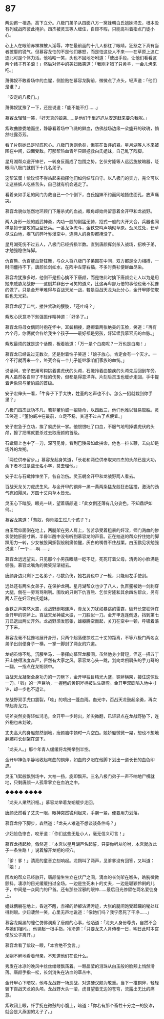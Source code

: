 # 87

两边甫一相遇，高下立分。八极门弟子从四面八方一窝蜂朝白氏姐妹涌去，根本没有列成战阵彼此掩护。四杰被灵玉等人缠住，自顾不暇，只能高叫着指点门徒小心。

心上人在眼前赤裸裸被人淫辱，冲在最前面的十几人都红了眼睛，狂怒之下真有当者披靡的锐气。但慕容龙怕的不是他们暴怒，而是怕这些人不来——在草原上追亡逐北可是个体力活。他哈哈一笑，头也不回地吩咐道：「使出手段，让他们看看这两个婊子有多浪！」然后对怀中的美妇微笑道：「我刚才猎了只黄羊，一会儿烤来吃。」

萧佛奴不敢看场中的血腥，侧脸贴在慕容龙胸前，微微点了点头，轻声道：「他们是谁？」

「安定的八极门。」

萧佛奴犹豫了一下，还是说道：「能不能不打……」

慕容龙轻轻一笑，「好天真的娘亲……是他们千里迢迢从安定赶来要杀我呢。」

紫玫曲膝委地而坐，静静看着场中飞溅的鲜血，仿佛战场边缘一朵盛开的玫瑰，悄然吐露芬芳。

看了片刻她已是彻底死心。八极门勇则勇矣，但实在鲁莽的紧。星月湖等人本来被围在中间，四面受敌。可那帮热血青年只顾拯救白氏姐妹，自己乱了阵脚。

星月湖帮众避开锋芒，一转身反而成了包围之势。乞伏穷隆等人远远施放暗器，眨眼间八极门就倒下十几名弟子。

这帮笨蛋！紫玫恨不得站起来指挥他们如何结阵自守。以八极门的实力，完全可以让这些妖人吃些苦头，自己就有机会逃走了。

看着亲如手足的同门为救自己一个个倒下，白氏姐妹不约而同地捂住面孔，放声痛哭。

慕容龙貌似悠然地环顾门下屠杀式的血战，眼角却始终留意着金开甲和龙战野。

两人身形一般的威武神勇，内功一般的刚猛无铸，招式一般的大开大合，兵器也同样是擅于坚攻的巨型长兵。一番龙争虎斗，金铁交鸣声响彻草原。劲风过处，长草尽成白地，疾飞的碎叶弥漫空中，连两人的身影都掩没了。

星月湖死伤不过五人，八极门已经折损半数。直到唐颜挥剑杀入战场，招唤子弟，才勉强稳住阵脚。

仇百熊、仇百鳌血斩狂舞，与众人将八极门子弟围在中间，双方都是全力相搏，一时间僵持不下。唐颜长剑如水，在阵中左穿右插，不多时黄衫便鲜血尽染。

慕容龙犹豫多时，他倒不是担心擒不下唐颜，而是怕此时擒下唐颜会让人以为是用她来威胁龙战野——这倒并非出于可笑的道义，比这再卑鄙万倍的事他也毫不犹豫的做了。只是金开甲难得与百战天龙一战，若是百战天龙为此分心，金开甲即使取胜也无光彩。

慕容龙叹了口气，搂住紫玫的腰肢，「还吐吗？」

紫玫心灰意冷下勉强振作精神道：「好多了。」

慕容龙将母女俩同时抱在怀中，耳鬓相接，磨擦着两张绝美的玉脸，笑道：「再有六个月，你俩就会各给我生个孩子——最好都是男孩，好延续我慕容氏的血脉。」

紫玫最烦的就是这个话题，板着脸道：「万一是个白痴呢？一万也是白痴！」

慕容龙已经说过无数次，还是耐着性子笑道：「娘子放心，肯定会有一个天才。一个不行就再来一个，终究会有一个儿子能继承咱们家族的血统。」

说话间，安子宏用弯钩挑着裘虎伏的头颅，石蠍拎着曲狼疾的头颅先后回到车旁。两人虽然各自带了不轻的伤势，但都是得意洋洋。片刻后灵玉也缓步走回，手中提着尹象崇与董豹威的首级。

安子宏伸头一看，「牛鼻子下手太快，姓董的名声也不小，怎么一招就栽到你手里？」

八极门四杰武功不凡，若非董豹威一招毙命，以四敌三，他们也难以轻易取胜。灵玉笑道：「董豹威冲在最前，立足不稳，贫道不过占了点便宜。」

安子宏急于立功，挨了裘虎伏一掌。他恨恨吐了口血，不服气地甩掉裘虎伏的头颅，擦了把嘴就要杀过去取唐颜的首级。

石蠍肩上也中了一刀，深可见骨。看到巴陵枭如此拼命，他也一抖长鞭，去向却是场外的龙朔。

「两位供奉留步。」慕容龙起身笑道，「长老和两位供奉取来四杰的头颅已是大功，余下者不过是些无名小卒，莫去理他。」

安子宏与石蠍悻悻坐下，各自治伤。灵玉朝金开甲和龙战野两人看去。

百战天龙关刀虎虎生风，与金开甲的铜斧一黑一黄两条猛龙般狂击猛撞，激汤的劲气宛如飓风，方圆十丈内草木皆无。

灵玉心下暗服，眼光一转，望着唐颜道：「此女倒还薄有几分姿色，不知鼎炉如何。」

慕容龙笑道：「莺奴，你师娘生过几个孩子？」

白玉莺仰面倒在地上，两腿架在男人肩上，苦苦承受着粗暴的奸淫，师门溅血的惨状使她肝肠寸断，半昏半醒中没有听到慕容龙的声音。正在抽送的帮众拧住她的脚踝用力一转，少女被股间撕裂般剧痛惊醒，灰白的嘴唇不住战栗。白玉鹂见状勉强说道：「一个……啊……」

慕容龙远远望去，只见那个小男孩眼睛一眨不眨，死死盯着父母，清秀的小脸满是倔强。慕容龙嘴角的微笑渐渐褪去。

唐颜身边只剩下三名弟子，尽数负伤，她右肩也中了一枪，只能用左手使剑。

远处还有两名女弟子，在保护龙朔。星月湖帮众也少了八人，仇百鳌被她一剑刺穿大腿，倒在一旁骂骂咧咧。围攻的只剩下仇百熊、乞伏穷隆和其余四名帮众，另有两人正在奸淫白氏姐妹。

金铁之声突然大震，龙战野剧喝连声，青龙关刀犹如暴跳的雷霆，破开长空狂劈在金开甲的铜斧上。百战天龙神威大振，一刀胜似一刀。金开甲连连倒退，挡到第七刀已退出两丈开外。龙战野须发怒张，雄躯腾空而起，关刀在空中一顿，呼啸着落了下来。

慕容龙毫不犹豫地展开身形，只两个起落便掠过二十丈的距离，不等八极门两名女弟子出剑便身子一横，一掌一脚封了两女的穴道。

龙朔虽惊不乱，沉腰坐马，一拳挥向慕容龙腰间。虽然他身小臂短，但这一招五丁开山使得法度森严，俨然有大家之风。慕容龙心头一跳，划向龙朔肩头的手刀蓦的一翻，一指点在龙朔颈中。

百战天龙凝聚全身功力的一刀劈下，金开甲独目精光大盛，铜斧横架，接住这惊世一刀。「铛」的一声巨响，一握粗的黄铜斧柄被生生砸弯。金开甲双脚陷入地中寸许，却一步也不退让。

龙战野双手虎口震裂，「哇」的喷出一蓬血雨。血光中，百战天龙鼓起余勇，再次举起青龙刀。

铜斧突然变得轻如鸿毛，金开甲一步跨出，斧尖微翻，已轻轻点在龙战野胁下，连外袍也未划破。

丈夫高大的身躯颓然倒地，唐颜脑中顿时一片空白。她娇躯微微一晃，想也不想地翻腕将长剑架在颈下。

「龙夫人。」那个年青人缓缓将龙朔举到半空。

金开甲神色平静地收起弯曲的铜斧，如血的夕阳在他脚下划出一道长长的血色印迹。

灵玉飞絮般飘到场中，大袖一扬，旋即飘开。三名八极门弟子一声不响地尸横就地，只剩唐颜一人孤零零立在血泊之中。

◆◆◆◆ ◆◆◆◆

「龙夫人果然识相。」慕容龙举着龙朔缓步走回。

唐颜茫然看了丈夫一眼，眼神突然锐利起来，手腕一紧，便要用力划落。

慕容龙停下脚步，森然道：「龙夫人难道不想谈谈条件吗？」

少妇脸色惨白，咬牙道：「你们这些无耻小人，毫无信义可言！」

慕容龙扬起脸，傲然道：「本宫以星月湖声名起誓，只要你听从吩咐，本宫就放此子一条生路！」说着解开龙朔的哑穴。

「爹！爹！」清亮的童音立刻响起。龙朔叫了两声，见爹爹没有回答，又叫道：「娘！」

围攻的帮众已经散开，唐颜俏生生立在伏尸之间，滴血的长剑架在喉头，皓腕微微颤抖。凄凉的目光缓缓扫过全场。一边是生死未卜的丈夫，一边是聪颖伶俐的儿子，中间是一众同门的尸首。还有那些淫邪的眼神……最后目光停留在两名爱徒身上。

姐妹俩躺在地上，昏迷不醒，赤裸的娇躯沾满污迹，大张的腿间饱受蹂躏的秘处红得刺眼。少妇凄然一笑，心里无声地说道：「像她们吗？我宁愿死了干净……」

慕容龙黝黑的瞳仁仿佛洞察了唐颜的心事，他哂道：「龙夫人身份尊贵，自然不会与她们相同。」他竖起一根手指，冷冷道：「只要龙夫人肯侍奉一日，明日此时本宫便放公子离开。」

慕容龙看了紫玫一眼，「本宫绝不食言。」

龙朔不解地看着母亲，不知道他们在说什么。

秀发在冰凉的晚风中丝丝缕缕飘荡着。一颗晶莹的泪珠从白玉般的脸颊上悄然滑落。唐颜手指一松，长剑消失在沾血的草丛中。

金开甲心下暗叹，他与龙战野一场恶战，对这硬汉颇为敬重。当下一推铜斧，轻轻斩下百战天龙的头颅。龙战野大头一滚，虎目望着无边的苍穹，流露出无比的痛意。

紫玫闭上眼，纤手抚在微鼓的小腹上，暗道：「你若有那个畜牲十分之一的狡诈，就会是大燕国的太子了。」
